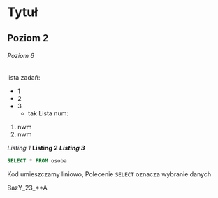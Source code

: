 # Tytuł
## Poziom 2
###### Poziom 6

lista zadań:
* 1
* 2
* 3
  * tak
Lista num:
1. nwm
2. nwm

_Listing 1_
**Listing 2**
**_Listing 3_**
```sql
SELECT * FROM osoba
```

Kod umieszczamy liniowo, Polecenie ```SELECT``` oznacza wybranie danych

BazY_23_**A
